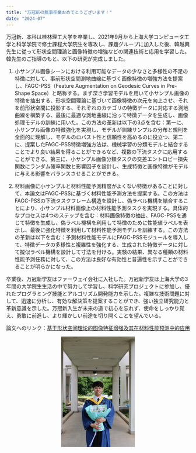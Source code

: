 ```yaml
---
title: "万冠新の無事卒業おめでとうございます！"
date: "2024-07"
---
```


万冠新、本科は桂林理工大学を卒業し、2021年9月から上海大学コンピュータ工学と科学学院で修士課程大学院生を専攻し、課題グループに加入した後、韓越興先生に従って形状空間理論と画像特徴の増強などの関連技術と応用を学習した。韓先生のご指導のもと、以下の研究が完成しました。

1. 小サンプル画像シーンにおける利用可能なデータの少なさと多様性の不足の特徴に対して、事前形状空間測地曲線に基づく画像特徴の増強方法を提案し、FAGC-PSS（Feature Augmentation on Geodesic Curves in Pre-Shape Space）と略称する。まず深さ学習モデルを用いて小サンプル画像の特徴を抽出する、形状空間理論に基づいて画像特徴の次元を向上させ、それを前形状空間に投影する、それぞれのカテゴリの特徴データに対応する測地曲線を構築する、最後に最適な測地曲線に沿って特徴データを生成し、画像処理モデルの訓練に用いた。この方法の革新は以下の3点を含む：第一に、小サンプル画像の特徴強化を実現し、モデルが訓練サンプルの分布と規則を全面的に理解し、モデルのロバスト性と信頼性を高めるのに役立つ、第二に、提案したFAGC-PSS特徴増強方法は、機械学習の分類モデルと結合することでより良い結果を得ることができるなど、複数の下流タスクに応用することができる。第三に、小サンプル画像分類タスクの交差エントロピー損失関数にランダム確率関数と影響因子を設計し、生成特徴と画像特徴がモデルに与える影響をバランスさせることができる。

2. 材料画像に小サンプルと材料性能予測精度がよくない特徴があることに対して、本論文はFAGC-PSSに基づく材料性能予測方法を提案する。この方法はFAGC-PSSの下流タスクフレーム構造を設計し、偽ラベル機構を結合することにより、小サンプル材料画像上の材料性能予測タスクを実現する。具体的なプロセスは4つのステップを含む：材料画像特徴の抽出、FAGC-PSSを通じて特徴を生成し、偽ラベル機構を利用して特徴のために性能値ラベルを表示し、最後に強化特徴を利用して材料性能予測モデルを訓練する。この方法の革新は以下を含む：予測材料性能モデルにFAGC-PSSモジュールを導入して、特徴データの多様性と複雑性を強化する、生成された特徴データに対して擬似ラベル機構を設計して寸法を付ける。実験の結果、異なる種類の材料性能予測任務に対して、この方法は良好な有効性と普遍性を示すことができることが明らかになった。

卒業後、万冠新学友はファーウェイ会社に入社した。万冠新学友は上海大学の3年間の大学院生生活の中で努力して学習し、科学研究プロジェクトに参加し、優れたプログラミング技能とアルゴリズム開発能力を示した。複雑な技術問題に対して、迅速に分析し、有効な解決策を提案することができ、強い独立研究能力と革新意識を示した。万冠新入生が未来の道で初心を忘れず、使命をしっかり覚え、勇敢に前進し、より輝かしい前途を切り開くことを望んでいる。
  
論文へのリンク：[基于形状空间理论的图像特征增强及其在材料性能预测中的应用](/paper/2024/21721561%E4%B8%87%E5%86%A0%E6%96%B0.pdf)

<p align="center">
  <img src="/images/indexPic/2024/wan.png" alt="万冠新照片" style="width:40%" />
</p>